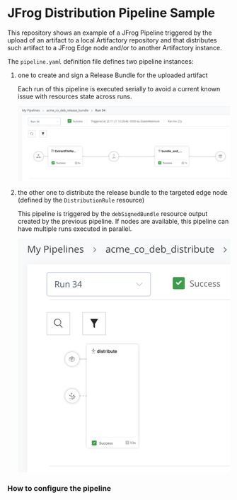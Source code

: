 # JFrog Distribution Pipeline Sample

This repository shows an example of a JFrog Pipeline triggered by the upload of an artifact to a local Artifactory repository and that distributes such artifact to a JFrog Edge node and/or to another Artifactory instance. 

The `pipeline.yaml` definition file defines two pipeline instances:

1. one to create and sign a Release Bundle for the uploaded artifact  
   
   Each run of this pipeline is executed serially to avoid a current known issue with resources state across runs.   
      
   ![Resource Bundle Creation Pipeline](./images/pipeline01.png)
   

2. the other one to distribute the release bundle to the targeted edge node (defined by the `DistributionRule` resource)   
   
   This pipeline is triggered by the `debSignedBundle` resource output created by the previous pipeline. If nodes are available, this pipeline can have multiple runs executed in parallel.   
     
   ![Resource Bundle Creation Pipeline](./images/pipeline02.png) 



### How to configure the pipeline 







